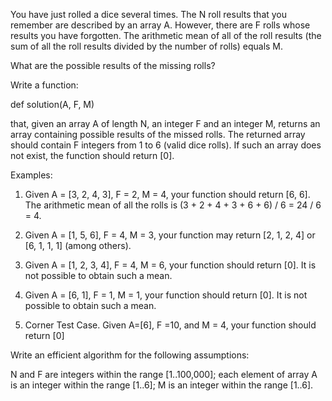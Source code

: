 You have just rolled a dice several times. The N roll results that you remember are described by an array A. However, there are F rolls whose results you have forgotten. The arithmetic mean of all of the roll results (the sum of all the roll results divided by the number of rolls) equals M.

What are the possible results of the missing rolls?

Write a function:

def solution(A, F, M)

that, given an array A of length N, an integer F and an integer M, returns an array containing possible results of the missed rolls. The returned array should contain F integers from 1 to 6 (valid dice rolls). If such an array does not exist, the function should return [0].

Examples:

1. Given A = [3, 2, 4, 3], F = 2, M = 4, your function should return [6, 6]. The arithmetic mean of all the rolls is (3 + 2 + 4 + 3 + 6 + 6) / 6 = 24 / 6 = 4.

2. Given A = [1, 5, 6], F = 4, M = 3, your function may return [2, 1, 2, 4] or [6, 1, 1, 1] (among others).

3. Given A = [1, 2, 3, 4], F = 4, M = 6, your function should return [0]. It is not possible to obtain such a mean.

4. Given A = [6, 1], F = 1, M = 1, your function should return [0]. It is not possible to obtain such a mean.

5. Corner Test Case. Given A=[6], F =10, and M = 4, your function should return [0]

Write an efficient algorithm for the following assumptions:

N and F are integers within the range [1..100,000];
each element of array A is an integer within the range [1..6];
M is an integer within the range [1..6].